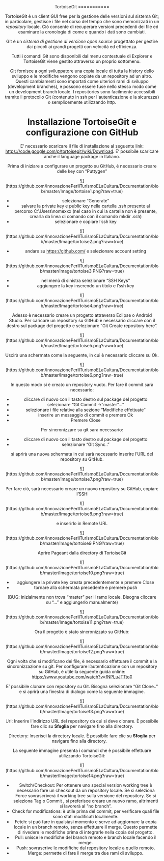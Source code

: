 <center>TortoiseGit
===========

TortoiseGit è un client GUI free per la gestione delle versioni sul sistema Git; in particolare, gestisce i file nel corso del tempo che sono memorizzati in un *repository* locale. Ciò consente di recuperare versioni precedenti dei file ed esaminare la cronologia di come e quando i dati sono cambiati.
 
Git è un *sistema di gestione di versione open source* progettato per gestire dai piccoli ai grandi progetti con velocità ed efficienza. 

Tutti i comandi Git sono disponibili dal menu contestuale di Explorer e TortoiseGit viene gestito attraverso un proprio sottomenu.

Git fornisce a ogni sviluppatore una copia locale di tutta la history dello sviluppo e le modifiche vengono copiate da un repository ad un altro. Questi cambiamenti sono importati come ulteriori rami di sviluppo (development branches), e possono essere fuse nello stesso modo come un development branch locale. I repositories sono facilmente accessibili tramite il protocollo Git (contenuto in ssh per l'autenticazione e la sicurezza) o semplicemente utilizzando http.

Installazione TortoiseGit e configurazione con GitHub
================================================

E’ necessario scaricare il file di installazione al seguente link: <https://code.google.com/p/tortoisegit/wiki/Download>. E’ possibile scaricare anche il language package in Italiano.

Prima di iniziare a configurare un progetto su GitHub, è necessario creare delle key con “Puttygen”

<p align=center>![](https://github.com/InnovazionePerIlTurismoELaCultura/Documentation/blob/master/Image/tortoise1.png?raw=true)

 
*	selezionare “Generate”
*	salvare la private key e public key nella cartella .ssh presente al percorso C:\Users\nomexxx (nel caso in cui la cartella non è presente, crearla da linea di comando con il comando mkdir .ssh)
*	selezionare e copiare l’ssh key
 
<p align=center>![](https://github.com/InnovazionePerIlTurismoELaCultura/Documentation/blob/master/Image/tortoise2.png?raw=true)


*	andare su <https://github.com/> e selezionare account setting

<p align=center>![](https://github.com/InnovazionePerIlTurismoELaCultura/Documentation/blob/master/Image/tortoise3.PNG?raw=true)
 
*	nel menù di sinistra selezionare “SSH Keys”
*	aggiungere la key inserendo un titolo e l’ssh key
 
<p align=center>![](https://github.com/InnovazionePerIlTurismoELaCultura/Documentation/blob/master/Image/tortoise4.png?raw=true)



Adesso è necessario creare un progetto attraverso Eclipse o Android Studio. Per caricare un repository su GitHub è necessario cliccare con il destro sul package del progetto e selezionare “Git Create repository here”.

<p align=center>![](https://github.com/InnovazionePerIlTurismoELaCultura/Documentation/blob/master/Image/tortoise5.png?raw=true)

 
Uscirà una schermata come la seguente, in cui è necessario cliccare su Ok.

<p align=center>![](https://github.com/InnovazionePerIlTurismoELaCultura/Documentation/blob/master/Image/tortoise6.png?raw=true)

 
In questo modo si è creato un repository vuoto. 
Per fare il commit sarà necessario: 

*	cliccare di nuovo con il tasto destro sul package del progetto
*	selezionare “Git Commit ->”master”…”
*	selezionare i file relative alla sezione “Modifiche effettuate” 
*	inserire un messaggio di commit e premere Ok
*	Premere Close

Per sincronizzare su git sarà necessario:

*	cliccare di nuovo con il tasto destro sul package del progetto
*	selezionare “Git Sync..”

si aprirà una nuova schermata in cui sarà necessario inserire l’URL del repository su GitHub.
 
<p align=center>![](https://github.com/InnovazionePerIlTurismoELaCultura/Documentation/blob/master/Image/tortoise7.png?raw=true)


Per fare ciò, sarà necessario creare un nuovo repository su GitHub, copiare l’SSH
 
<p align=center>![](https://github.com/InnovazionePerIlTurismoELaCultura/Documentation/blob/master/Image/tortoise8.png?raw=true)

e inserirlo in Remote URL
<p align=center>![](https://github.com/InnovazionePerIlTurismoELaCultura/Documentation/blob/master/Image/tortoise9.PNG?raw=true)

 

Aprire Pageant dalla directory di TortoiseGit
 

<p align=center>![](https://github.com/InnovazionePerIlTurismoELaCultura/Documentation/blob/master/Image/tortoise10.png?raw=true)

*	aggiungere la private key creata precedentemente e premere Close
*	tornare alla schermata precedente e premere push

(BUG: inizialmente non trova “master” per il ramo locale. Bisogna cliccare su “…” e aggiungerlo manualmente)


<p align=center>![](https://github.com/InnovazionePerIlTurismoELaCultura/Documentation/blob/master/Image/tortoise11.png?raw=true)

 
Ora il progetto è stato sincronizzato su GitHub:
 


<p align=center>![](https://github.com/InnovazionePerIlTurismoELaCultura/Documentation/blob/master/Image/tortoise12.png?raw=true)

Ogni volta che si modificano dei file, è necessario effettuare il commit e la sincronizzazione su git.
Per configurare l’autenticazione con un repository su GitHub, è utile la seguente guida online: <https://www.youtube.com/watch?v=fNPLuJTTto0>

E’ possibile clonare con repository su Git. Bisogna selezionare “Git Clone..” e si aprirà una finestra di dialogo come la seguente immagine. 
 

<p align=center>![](https://github.com/InnovazionePerIlTurismoELaCultura/Documentation/blob/master/Image/tortoise13.png?raw=true)


Url: Inserire l'indirizzo URL del repository da cui si deve clonare. È possibile fare clic su **Sfoglia** per navigare fino alla directory.

Directory: Inserisci la directory locale. È possibile fare clic su **Sfoglia** per navigare fino alla directory.
 


La seguente immagine presenta i comandi che è possibile effettuare utilizzando TortoiseGit:


<p align=center>![](https://github.com/InnovazionePerIlTurismoELaCultura/Documentation/blob/master/Image/tortoise14.png?raw=true)

 
*	Switch/Checkout: Per ottenere uno special version working tree è necessario fare un checkout da un repository locale. Se si seleziona Force sovrascriverà il working tree sulla versione del repository.  Se si seleziona Tag o Commit , si preferisce creare un nuovo ramo, altrimenti si lavorerà al "no branch”.
*	Check for modifications: è utile prima del commit, per verificare quali file sono stati modificati localmente.
*	Fetch: si può fare in qualsiasi momento e serve ad aggiornare la copia locale in un branch remoto, senza effettuare il merge. Questo permette di rivedere le modifiche  prima di integrarle nella copia del progetto.
*	Pull: unisce le modifiche del branch remoto e branch locale facendo il merge.
*	Push: sovrascrive le modifiche dal repository locale a quello remoto. 
*	Merge: permette di fare il merge tra due rami di sviluppo.